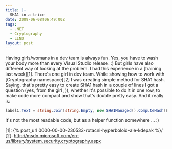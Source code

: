 ```yaml
---
title: |-
  SHA1 in a trice
date: 2009-06-08T06:49:00Z
tags:
  - .NET
  - Cryptography
  - LINQ
layout: post
---
```

Having girls/womans in a dev team is always fun. Yes, you have to wash your body more than every Visual Studio release. :) But girls have also different way of looking at the problem. I had this experience in a [training last week][1]. There's one girl in dev team. While showing how to work with [Cryptography namespace][2] I was creating simple method for SHA1 hash. Saying, that's pretty easy to create SHA1 hash in a couple of lines I got a question (yes, from the girl ;)), whether it's possible to do it in one row, to make code more compact and show that's double pretty easy. And it really is:

```csharp
label1.Text = string.Join(string.Empty, new SHA1Managed().ComputeHash(Encoding.Unicode.GetBytes(textBox1.Text)).Select(_ => _.ToString()).ToArray());
```

It's not the most readable code, but as a helper function somewhere ... :)

[1]: {% post_url 0000-00-00-230533-rotacni-hyperboloid-ale-kdepak %}/
[2]: http://msdn.microsoft.com/en-us/library/system.security.cryptography.aspx